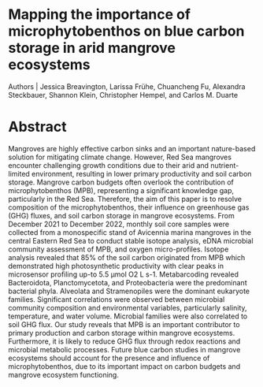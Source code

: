 # Mapping the importance of microphytobenthos on blue carbon storage in arid mangrove ecosystems

Authors | Jessica Breavington, Larissa Frühe, Chuancheng Fu, Alexandra Steckbauer, Shannon Klein, Christopher Hempel, and Carlos M. Duarte


# Abstract 
Mangroves are highly effective carbon sinks and an important nature-based solution for mitigating climate change. However, Red Sea mangroves encounter challenging growth conditions due to their arid and nutrient-limited environment, resulting in lower primary productivity and soil carbon storage. Mangrove carbon budgets often overlook the contribution of microphytobenthos (MPB), representing a significant knowledge gap, particularly in the Red Sea. Therefore, the aim of this paper is to resolve composition of the microphytobenthos, their influence on greenhouse gas (GHG) fluxes, and soil carbon storage in mangrove ecosystems. From December 2021 to December 2022, monthly soil core samples were collected from a monospecific stand of Avicennia marina mangroves in the central Eastern Red Sea to conduct stable isotope analysis, eDNA microbial community assessment of MPB, and oxygen micro-profiles. Isotope analysis revealed that 85% of the soil carbon originated from MPB which demonstrated high photosynthetic productivity with clear peaks in microsensor profiling up-to 5.5 μmol O2 L s-1. Metabarcoding revealed Bacteroidota, Planctomycetota, and Proteobacteria were the predominant bacterial phyla. Alveolata and Stramenopiles were the dominant eukaryote families. Significant correlations were observed between microbial community composition and environmental variables, particularly salinity, temperature, and water volume. Microbial families were also correlated to soil GHG flux. Our study reveals that MPB is an important contributor to primary production and carbon storage within mangrove ecosystems. Furthermore, it is likely to reduce GHG flux through redox reactions and microbial metabolic processes. Future blue carbon studies in mangrove ecosystems should account for the presence and influence of microphytobenthos, due to its important impact on carbon budgets and mangrove ecosystem functioning. 
